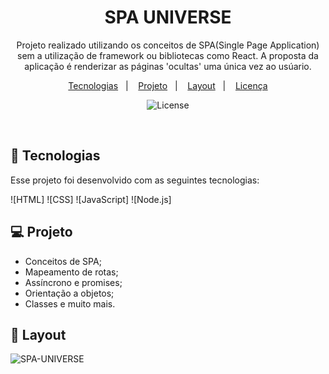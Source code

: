 <h1 align="center"> SPA UNIVERSE </h1>

<p align="center">
Projeto realizado utilizando os conceitos de SPA(Single Page Application) sem a utilização de framework
ou bibliotecas como React. A proposta da aplicação é renderizar as páginas 'ocultas' uma única vez ao usúario.
</p>

<p align="center">
  <a href="#-tecnologias">Tecnologias</a>&nbsp;&nbsp;&nbsp;|&nbsp;&nbsp;&nbsp;
  <a href="#-projeto">Projeto</a>&nbsp;&nbsp;&nbsp;|&nbsp;&nbsp;&nbsp;
  <a href="#-layout">Layout</a>&nbsp;&nbsp;&nbsp;|&nbsp;&nbsp;&nbsp;
  <a href="#memo-licença">Licença</a>
</p>

<p align="center">
  <img alt="License" src="https://img.shields.io/static/v1?label=license&message=MIT&color=49AA26&labelColor=000000">
</p>

<br>

## 🚀 Tecnologias

Esse projeto foi desenvolvido com as seguintes tecnologias:

![HTML]
![CSS]
![JavaScript]
![Node.js]

## 💻 Projeto

<aside>

- Conceitos de SPA;
- Mapeamento de rotas;
- Assíncrono e promises;
- Orientação a objetos;
- Classes e muito mais.

</aside>

## 🔖 Layout

![SPA-UNIVERSE](https://www.figma.com/file/m8zp3mtxvwyTGQs69nIFM8/%5BDesafios-Explorer%5D-SPA-Universe/duplicate?node-id=104%3A48)


